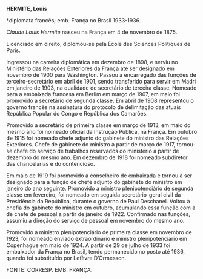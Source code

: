 **HERMITE, Louis**

\*diplomata francês; emb. França no Brasil 1933-1936.

*Claude Louis Hermite* nasceu na França em 4 de novembro de 1875.

Licenciado em direito, diplomou-se pela École des Sciences Politiques de
Paris.

Ingressou na carreira diplomática em dezembro de 1898, e serviu no
Ministério das Relações Exteriores da França até ser designado em
novembro de 1900 para Washington. Passou a encarregado das funções de
terceiro-secretário em abril de 1901, sendo transferido para servir em
Madri em janeiro de 1903, na qualidade de secretário de terceira classe.
Nomeado para a embaixada francesa em Berlim em março de 1907, em maio
foi promovido a secretário de segunda classe. Em abril de 1908
representou o governo francês na assinatura do protocolo de delimitação
das atuais República Popular do Congo e República dos Camarões.

Promovido a secretário de primeira classe em março de 1913, em maio do
mesmo ano foi nomeado oficial da Instrução Pública, na França. Em
outubro de 1915 foi nomeado chefe adjunto do gabinete do ministro das
Relações Exteriores. Chefe de gabinete do ministro a partir de março de
1917, tornou-se chefe do serviço de trabalhos reservados do ministério a
partir de dezembro do mesmo ano. Em dezembro de 1918 foi nomeado
subdiretor das chancelarias e do contencioso.

Em maio de 1919 foi promovido a conselheiro de embaixada e tornou a ser
designado para a função de chefe adjunto do gabinete do ministro em
janeiro do ano seguinte. Promovido a ministro plenipotenciário de
segunda classe em fevereiro, foi nomeado em seguida secretário-geral
civil da Presidência da República, durante o governo de Paul Deschanel.
Voltou à chefia do gabinete do ministro em outubro, acumulando essa
função com a de chefe de pessoal a partir de janeiro de 1922. Confirmado
nas funções, assumiu a direção do serviço de pessoal em novembro do
mesmo ano.

Promovido a ministro plenipotenciário de primeira classe em novembro de
1923, foi nomeado enviado extraordinário e ministro plenipotenciário em
Copenhague em maio de 1924. A partir de 29 de julho de 1933 foi
embaixador da França no Brasil, tendo permanecido no posto até 1936,
quando foi substituído por Lefèvre D’Ormesson.

FONTE: CORRESP. EMB. FRANÇA.

 
